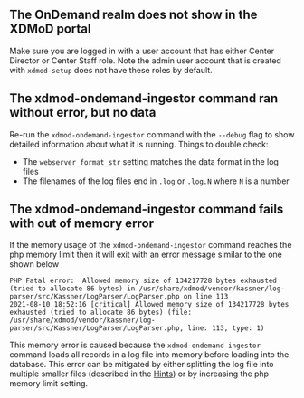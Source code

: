 
## The OnDemand realm does not show in the XDMoD portal

Make sure you are logged in with a user account that has either Center Director
or Center Staff role. Note the admin user account that is created with `xdmod-setup`
 does not have these roles by default.

## The xdmod-ondemand-ingestor command ran without error, but no data

Re-run the `xdmod-ondemand-ingestor` command with the `--debug` flag to show detailed information
about what it is running. Things to double check:
- The `webserver_format_str` setting matches the data format in the log files
- The filenames of the log files end in `.log` or `.log.N` where `N` is a number

## The xdmod-ondemand-ingestor command fails with out of memory error

If the memory usage of the `xdmod-ondemand-ingestor` command reaches the php memory limit
then it will exit with an error message similar to the one shown below
```
PHP Fatal error:  Allowed memory size of 134217728 bytes exhausted (tried to allocate 86 bytes) in /usr/share/xdmod/vendor/kassner/log-parser/src/Kassner/LogParser/LogParser.php on line 113
2021-08-10 18:52:16 [critical] Allowed memory size of 134217728 bytes exhausted (tried to allocate 86 bytes) (file: /usr/share/xdmod/vendor/kassner/log-parser/src/Kassner/LogParser/LogParser.php, line: 113, type: 1)
```
This memory error is caused because the `xdmod-ondemand-ingestor` command loads all records in a
log file into memory before loading into the database. This error can be mitigated by either
splitting the log file into multiple smaller files (described in the [Hints](usage.md#hints)) or
by increasing the php memory limit setting.
